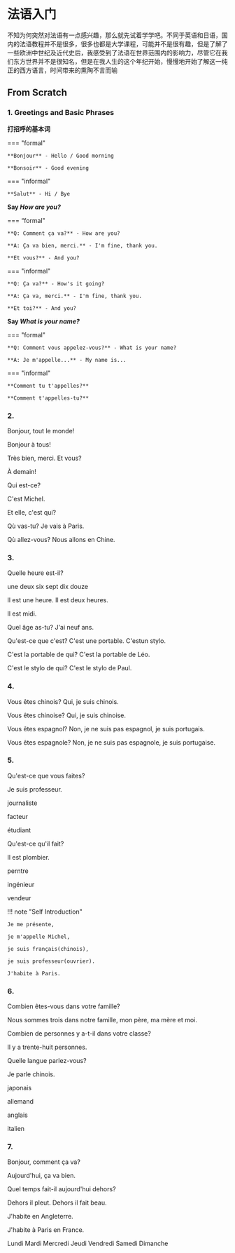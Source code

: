# 法语入门

不知为何突然对法语有一点感兴趣，那么就先试着学学吧。不同于英语和日语，国内的法语教程并不是很多，很多也都是大学课程，可能并不是很有趣，但是了解了一些欧洲中世纪及近代史后，我感受到了法语在世界范围内的影响力，尽管它在我们东方世界并不是很知名，但是在我人生的这个年纪开始，慢慢地开始了解这一纯正的西方语言，时间带来的熏陶不言而喻

## From Scratch

### 1. Greetings and Basic Phrases 

**打招呼的基本词**

=== "formal"

    **Bonjour** - Hello / Good morning

    **Bonsoir** - Good evening

=== "informal"

    **Salut** - Hi / Bye

**Say *How are you?***

=== “formal"

    **Q: Comment ça va?** - How are you?

    **A: Ça va bien, merci.** - I'm fine, thank you.

    **Et vous?** - And you?

=== "informal"

    **Q: Ça va?** - How's it going?

    **A: Ça va, merci.** - I'm fine, thank you.
    
    **Et toi?** - And you?

**Say *What is your name?***

=== "formal"

    **Q: Comment vous appelez-vous?** - What is your name?

    **A: Je m'appelle...** - My name is...

=== "informal"

    **Comment tu t'appelles?**

    **Comment t'appelles-tu?**

### 2. 

Bonjour, tout le monde!

Bonjour à tous!

Très bien, merci. Et vous?

À demain!

Qui est-ce?

C'est Michel.

Et elle, c'est qui?

Qù vas-tu? Je vais à Paris.

Qù allez-vous? Nous allons en Chine.

### 3. 

Quelle heure est-il?

une deux six sept dix douze

Il est une heure. Il est deux heures.

Il est midi.

Quel âge as-tu? J'ai neuf ans.

Qu'est-ce que c'est? C'est une portable. C'estun stylo.

C'est la portable de qui? C'est la portable de Léo.

C'est le stylo de qui? C'est le stylo de Paul.

### 4. 

Vous êtes chinois? Qui, je suis chinois.

Vous êtes chinoise? Qui, je suis chinoise.

Vous êtes espagnol? Non, je ne suis pas espagnol, je suis portugais.

Vous êtes espagnole? Non, je ne suis pas espagnole, je suis portugaise.

### 5. 

Qu'est-ce que vous faites?

Je suis professeur.

journaliste

facteur

étudiant


Qu'est-ce qu'il fait?

Il est plombier.

perntre

ingénieur

vendeur

!!! note "Self Introduction"

    Je me présente,

    je m'appelle Michel,

    je suis français(chinois),

    je suis professeur(ouvrier).

    J'habite à Paris.

### 6. 

Combien êtes-vous dans votre famille?

Nous sommes trois dans notre famille, mon père, ma mère et moi.

Combien de personnes y a-t-il dans votre classe?

Il y a trente-huit personnes.

Quelle langue parlez-vous?

Je parle chinois.

japonais

allemand

anglais

italien

### 7. 

Bonjour, comment ça va?

Aujourd'hui, ça va bien.

Quel temps fait-il aujourd'hui dehors?

Dehors il pleut. Dehors il fait beau.

J'habite en Angleterre.

J'habite à Paris en France.

Lundi Mardi Mercredi Jeudi Vendredi Samedi Dimanche



    
